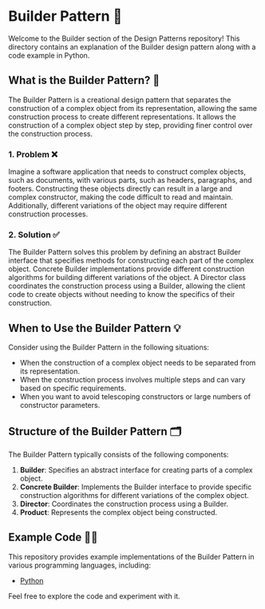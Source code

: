 # Builder Pattern 🧩

Welcome to the Builder section of the Design Patterns repository! This directory contains an explanation of the Builder design pattern along with a code example in Python.

## What is the Builder Pattern? 🤔

The Builder Pattern is a creational design pattern that separates the construction of a complex object from its representation, allowing the same construction process to create different representations. It allows the construction of a complex object step by step, providing finer control over the construction process.

### 1. Problem ❌

Imagine a software application that needs to construct complex objects, such as documents, with various parts, such as headers, paragraphs, and footers. Constructing these objects directly can result in a large and complex constructor, making the code difficult to read and maintain. Additionally, different variations of the object may require different construction processes.

### 2. Solution ✅

The Builder Pattern solves this problem by defining an abstract Builder interface that specifies methods for constructing each part of the complex object. Concrete Builder implementations provide different construction algorithms for building different variations of the object. A Director class coordinates the construction process using a Builder, allowing the client code to create objects without needing to know the specifics of their construction.

## When to Use the Builder Pattern 💡

Consider using the Builder Pattern in the following situations:

- When the construction of a complex object needs to be separated from its representation.
- When the construction process involves multiple steps and can vary based on specific requirements.
- When you want to avoid telescoping constructors or large numbers of constructor parameters.

## Structure of the Builder Pattern 🗂️

The Builder Pattern typically consists of the following components:

1. **Builder**: Specifies an abstract interface for creating parts of a complex object.
2. **Concrete Builder**: Implements the Builder interface to provide specific construction algorithms for different variations of the complex object.
3. **Director**: Coordinates the construction process using a Builder.
4. **Product**: Represents the complex object being constructed.

## Example Code 🧑‍💻

This repository provides example implementations of the Builder Pattern in various programming languages, including:

- [Python](./python-example.py)

Feel free to explore the code and experiment with it.
